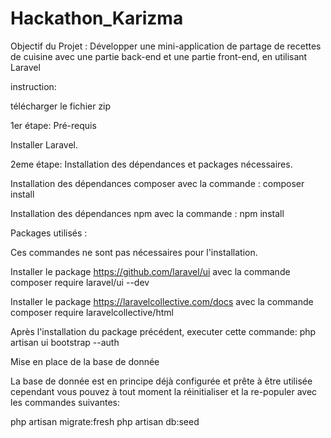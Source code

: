 # Hackathon_Karizma
Objectif du Projet : Développer une mini-application de partage de recettes de cuisine avec une partie back-end et une partie front-end, en utilisant Laravel


instruction:

télécharger le fichier zip

1er étape: Pré-requis

Installer Laravel.

2eme étape: Installation des dépendances et packages nécessaires.

Installation des dépendances composer avec la commande : composer install

Installation des dépendances npm avec la commande : npm install

Packages utilisés :

Ces commandes ne sont pas nécessaires pour l'installation.

Installer le package https://github.com/laravel/ui avec la commande composer require laravel/ui --dev

Installer le package https://laravelcollective.com/docs avec la commande composer require laravelcollective/html

Après l'installation du package précédent, executer cette commande: php artisan ui bootstrap --auth

Mise en place de la base de donnée

La base de donnée est en principe déjà configurée et prête à être utilisée cependant vous pouvez à tout moment la réinitialiser et la re-populer avec les commandes suivantes:

php artisan migrate:fresh php artisan db:seed
